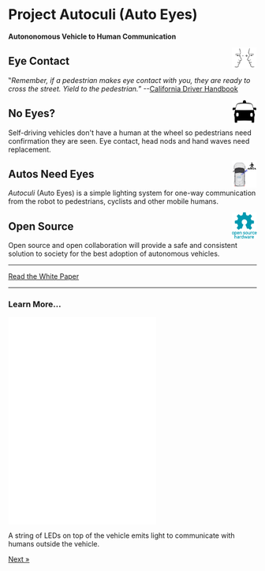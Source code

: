 # Project Autoculi (Auto Eyes)
__Autononomous Vehicle to Human Communication__


<img src="images/eye-contact.png" width="50px" style="float:right;"  title="driverless car by Gan Khoon Lay from the Noun Project">

## Eye Contact 

‟_Remember, if a pedestrian makes eye contact with you, they are ready to cross the street. Yield to the pedestrian._” --[California Driver Handbook](https://www.dmv.ca.gov/portal/dmv/detail/pubs/hdbk/right_of_way)


<img src="images/noun_driverless car_456564.png" style="float:right;"   style="float:right;" width="50px" >

## No Eyes? 

Self-driving vehicles don't have a human at the wheel so pedestrians need confirmation they are seen.
        Eye contact, head nods and hand waves need replacement.

<img src="images/i-see-you.png" width="50px"  style="float:right;">

## Autos Need Eyes 

_Autoculi_ (Auto Eyes) is a simple lighting system for one-way communication from the robot to pedestrians, cyclists and other mobile humans.

<img src="images/Open-source-hardware-logo.svg" width="50px" style="float:right;"  title="Open Source Software / Hardware">

## Open Source 

Open source and open collaboration will provide a safe and consistent solution to society for the best adoption of autonomous vehicles.



---

<div class="text-center">
  <a class="btn btn-primary btn-lg" tabindex="-1" role="button"  href="https://docs.google.com/document/d/1lKIsqMYYO7nQ937QXdCg2oaPqeo0iI2x5D2HwVKsVNE/edit?usp=sharing">Read the White Paper</a>
</div>

---

### Learn More...

<div class="text-center">
  <iframe src="./scenario/all-around/all-around.html" style="width: 300px; height: 420px; border: 0px;" align="center"></iframe>
  <p class="lead">
    A string of LEDs on top of the vehicle emits light to communicate with humans outside the vehicle.
  </p>
  <a class="btn btn-primary btn-lg" tabindex="-1" role="button"  href="/scenario/i-see-you">Next &raquo;</a>
</div>





